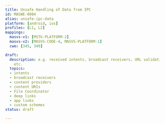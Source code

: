 ```yaml
---
title: Unsafe Handling of Data from IPC
id: MASWE-0084
alias: unsafe-ipc-data
platform: [android, ios]
profiles: [L1, L2]
mappings:
  masvs-v1: [MSTG-PLATFORM-2]
  masvs-v2: [MASVS-CODE-4, MASVS-PLATFORM-1]
  cwe: [345, 349]

draft:
  description: e.g. received intents, broadcast receivers, URL validation, URL schemes,
    etc.
  topics:
  - intents
  - broadcast receivers
  - content providers
  - content URIs
  - File Coordinator
  - deep links
  - app links
  - custom schemes
status: draft

---
```


